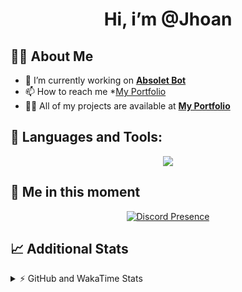 <h1 align="center">Hi, i’m @Jhoan</h1>

## 🙋‍♂️ About Me

- 🔭 I’m currently working on **[Absolet Bot](https://strider.cloud)**
- 📫 How to reach me *[My Portfolio](https://jhoan.me/contact)
- 👨‍💻 All of my projects are available at **[My Portfolio](https://jhoan.me)**

## 🚀 Languages and Tools:
<p align="center">
  <a href="https://skillicons.dev">
    <img src="https://skillicons.dev/icons?i=js,ts,html,css,bootstrap,nodejs,express,vscode,neovim,vim,atom,cloudflare,git,github,discord,bots,linux,mongodb,nginx,redis,wordpress,heroku&perline=11" />
  </a>
</p>
  
## 👤 Me in this moment
<p align="center">
    <a href="https://discord.com/users/612460795124776960" target="_blank" rel="nofollow">
        <img src="https://lanyard-profile-readme.vercel.app/api/612460795124776960?idleMessage=Probably%20coding%20Absolet..." alt="Discord Presence" align="center">
    </a>
</p>

## 📈 Additional Stats
<details>
    <summary>⚡ GitHub and WakaTime Stats</summary>
    <br/>

<!--START_SECTION:waka-->
![Code Time](http://img.shields.io/badge/Code%20Time-593%20hrs%2038%20mins-blue)

**🐱 My GitHub Data** 

> 🏆 68 Contributions in the Year 2023
 > 
> 📦 170.7 kB Used in GitHub's Storage 
 > 
> 💼 Opted to Hire
 > 
> 📜 4 Public Repositories 
 > 
> 🔑 40 Private Repositories  
 > 
**I'm an Early 🐤** 

```text
🌞 Morning       87 commits       ██░░░░░░░░░░░░░░░░░░░░░░░   10.01 % 
🌆 Daytime      395 commits       ███████████░░░░░░░░░░░░░░   45.45 % 
🌃 Evening      345 commits       ██████████░░░░░░░░░░░░░░░   39.70 % 
🌙 Night         42 commits       █░░░░░░░░░░░░░░░░░░░░░░░░   04.83 % 

```
📅 **I'm Most Productive on Saturday** 

```text
Monday         125 commits       ███░░░░░░░░░░░░░░░░░░░░░░   14.38 % 
Tuesday        155 commits       ████░░░░░░░░░░░░░░░░░░░░░   17.84 % 
Wednesday      147 commits       ████░░░░░░░░░░░░░░░░░░░░░   16.92 % 
Thursday       100 commits       ███░░░░░░░░░░░░░░░░░░░░░░   11.51 % 
Friday         120 commits       ███░░░░░░░░░░░░░░░░░░░░░░   13.81 % 
Saturday       158 commits       ████░░░░░░░░░░░░░░░░░░░░░   18.18 % 
Sunday          64 commits       █░░░░░░░░░░░░░░░░░░░░░░░░   07.36 % 

```


📊 **This Week I Spent My Time On** 

```text
⌚︎ Time Zone: America/Bogota

💬 Programming Languages: 
TypeScript               7 hrs 47 mins       ████████████░░░░░░░░░░░░░   51.29 % 
EJS                      4 hrs 53 mins       ████████░░░░░░░░░░░░░░░░░   32.24 % 
JavaScript               45 mins             █░░░░░░░░░░░░░░░░░░░░░░░░   05.02 % 
YAML                     36 mins             █░░░░░░░░░░░░░░░░░░░░░░░░   04.06 % 
JSON                     29 mins             ░░░░░░░░░░░░░░░░░░░░░░░░░   03.24 % 

🔥 Editors: 
VS Code                  15 hrs 11 mins      █████████████████████████   100.00 % 

🐱‍💻 Projects: 
bloom                    13 hrs 36 mins      ██████████████████████░░░   89.60 % 
risas                    23 mins             ░░░░░░░░░░░░░░░░░░░░░░░░░   02.59 % 
Absolet                  22 mins             ░░░░░░░░░░░░░░░░░░░░░░░░░   02.44 % 
system                   16 mins             ░░░░░░░░░░░░░░░░░░░░░░░░░   01.77 % 
absolet-ts               15 mins             ░░░░░░░░░░░░░░░░░░░░░░░░░   01.75 % 

💻 Operating System: 
Linux                    15 hrs 11 mins      █████████████████████████   100.00 % 

```

**I Mostly Code in JavaScript** 

```text
JavaScript               17 repos            ██████████████░░░░░░░░░░░   58.62 % 
TypeScript               6 repos             █████░░░░░░░░░░░░░░░░░░░░   20.69 % 
Java                     3 repos             ██░░░░░░░░░░░░░░░░░░░░░░░   10.34 % 
Shell                    1 repo              ░░░░░░░░░░░░░░░░░░░░░░░░░   03.45 % 
CSS                      1 repo              ░░░░░░░░░░░░░░░░░░░░░░░░░   03.45 % 

```



 Last Updated on 07/02/2023 21:36:04 UTC
<!--END_SECTION:waka-->
</details>
